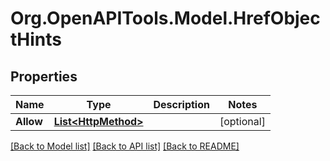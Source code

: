 # Org.OpenAPITools.Model.HrefObjectHints

## Properties

Name | Type | Description | Notes
------------ | ------------- | ------------- | -------------
**Allow** | [**List&lt;HttpMethod&gt;**](HttpMethod.md) |  | [optional] 

[[Back to Model list]](../README.md#documentation-for-models) [[Back to API list]](../README.md#documentation-for-api-endpoints) [[Back to README]](../README.md)

